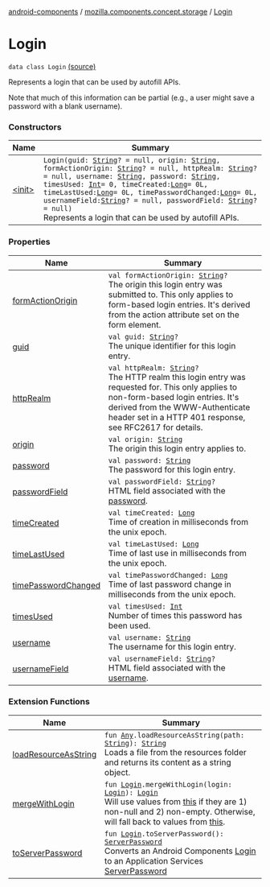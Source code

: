 [android-components](../../index.md) / [mozilla.components.concept.storage](../index.md) / [Login](./index.md)

# Login

`data class Login` [(source)](https://github.com/mozilla-mobile/android-components/blob/master/components/concept/storage/src/main/java/mozilla/components/concept/storage/LoginsStorage.kt#L123)

Represents a login that can be used by autofill APIs.

Note that much of this information can be partial (e.g., a user might save a password with a
blank username).

### Constructors

| Name | Summary |
|---|---|
| [&lt;init&gt;](-init-.md) | `Login(guid: `[`String`](https://kotlinlang.org/api/latest/jvm/stdlib/kotlin/-string/index.html)`? = null, origin: `[`String`](https://kotlinlang.org/api/latest/jvm/stdlib/kotlin/-string/index.html)`, formActionOrigin: `[`String`](https://kotlinlang.org/api/latest/jvm/stdlib/kotlin/-string/index.html)`? = null, httpRealm: `[`String`](https://kotlinlang.org/api/latest/jvm/stdlib/kotlin/-string/index.html)`? = null, username: `[`String`](https://kotlinlang.org/api/latest/jvm/stdlib/kotlin/-string/index.html)`, password: `[`String`](https://kotlinlang.org/api/latest/jvm/stdlib/kotlin/-string/index.html)`, timesUsed: `[`Int`](https://kotlinlang.org/api/latest/jvm/stdlib/kotlin/-int/index.html)` = 0, timeCreated: `[`Long`](https://kotlinlang.org/api/latest/jvm/stdlib/kotlin/-long/index.html)` = 0L, timeLastUsed: `[`Long`](https://kotlinlang.org/api/latest/jvm/stdlib/kotlin/-long/index.html)` = 0L, timePasswordChanged: `[`Long`](https://kotlinlang.org/api/latest/jvm/stdlib/kotlin/-long/index.html)` = 0L, usernameField: `[`String`](https://kotlinlang.org/api/latest/jvm/stdlib/kotlin/-string/index.html)`? = null, passwordField: `[`String`](https://kotlinlang.org/api/latest/jvm/stdlib/kotlin/-string/index.html)`? = null)`<br>Represents a login that can be used by autofill APIs. |

### Properties

| Name | Summary |
|---|---|
| [formActionOrigin](form-action-origin.md) | `val formActionOrigin: `[`String`](https://kotlinlang.org/api/latest/jvm/stdlib/kotlin/-string/index.html)`?`<br>The origin this login entry was submitted to. This only applies to form-based login entries. It's derived from the action attribute set on the form element. |
| [guid](guid.md) | `val guid: `[`String`](https://kotlinlang.org/api/latest/jvm/stdlib/kotlin/-string/index.html)`?`<br>The unique identifier for this login entry. |
| [httpRealm](http-realm.md) | `val httpRealm: `[`String`](https://kotlinlang.org/api/latest/jvm/stdlib/kotlin/-string/index.html)`?`<br>The HTTP realm this login entry was requested for. This only applies to non-form-based login entries. It's derived from the WWW-Authenticate header set in a HTTP 401 response, see RFC2617 for details. |
| [origin](origin.md) | `val origin: `[`String`](https://kotlinlang.org/api/latest/jvm/stdlib/kotlin/-string/index.html)<br>The origin this login entry applies to. |
| [password](password.md) | `val password: `[`String`](https://kotlinlang.org/api/latest/jvm/stdlib/kotlin/-string/index.html)<br>The password for this login entry. |
| [passwordField](password-field.md) | `val passwordField: `[`String`](https://kotlinlang.org/api/latest/jvm/stdlib/kotlin/-string/index.html)`?`<br>HTML field associated with the [password](password.md). |
| [timeCreated](time-created.md) | `val timeCreated: `[`Long`](https://kotlinlang.org/api/latest/jvm/stdlib/kotlin/-long/index.html)<br>Time of creation in milliseconds from the unix epoch. |
| [timeLastUsed](time-last-used.md) | `val timeLastUsed: `[`Long`](https://kotlinlang.org/api/latest/jvm/stdlib/kotlin/-long/index.html)<br>Time of last use in milliseconds from the unix epoch. |
| [timePasswordChanged](time-password-changed.md) | `val timePasswordChanged: `[`Long`](https://kotlinlang.org/api/latest/jvm/stdlib/kotlin/-long/index.html)<br>Time of last password change in milliseconds from the unix epoch. |
| [timesUsed](times-used.md) | `val timesUsed: `[`Int`](https://kotlinlang.org/api/latest/jvm/stdlib/kotlin/-int/index.html)<br>Number of times this password has been used. |
| [username](username.md) | `val username: `[`String`](https://kotlinlang.org/api/latest/jvm/stdlib/kotlin/-string/index.html)<br>The username for this login entry. |
| [usernameField](username-field.md) | `val usernameField: `[`String`](https://kotlinlang.org/api/latest/jvm/stdlib/kotlin/-string/index.html)`?`<br>HTML field associated with the [username](username.md). |

### Extension Functions

| Name | Summary |
|---|---|
| [loadResourceAsString](../../mozilla.components.support.test.file/kotlin.-any/load-resource-as-string.md) | `fun `[`Any`](https://kotlinlang.org/api/latest/jvm/stdlib/kotlin/-any/index.html)`.loadResourceAsString(path: `[`String`](https://kotlinlang.org/api/latest/jvm/stdlib/kotlin/-string/index.html)`): `[`String`](https://kotlinlang.org/api/latest/jvm/stdlib/kotlin/-string/index.html)<br>Loads a file from the resources folder and returns its content as a string object. |
| [mergeWithLogin](../../mozilla.components.service.sync.logins/merge-with-login.md) | `fun `[`Login`](./index.md)`.mergeWithLogin(login: `[`Login`](./index.md)`): `[`Login`](./index.md)<br>Will use values from [this](../../mozilla.components.service.sync.logins/merge-with-login/-this-.md) if they are 1) non-null and 2) non-empty.  Otherwise, will fall back to values from [this](../../mozilla.components.service.sync.logins/merge-with-login/-this-.md). |
| [toServerPassword](../../mozilla.components.service.sync.logins/to-server-password.md) | `fun `[`Login`](./index.md)`.toServerPassword(): `[`ServerPassword`](../../mozilla.components.service.sync.logins/-server-password.md)<br>Converts an Android Components [Login](./index.md) to an Application Services [ServerPassword](../../mozilla.components.service.sync.logins/-server-password.md) |
